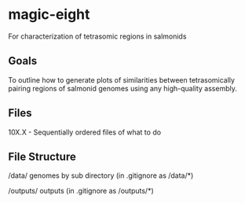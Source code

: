 # magic-eight
For characterization of tetrasomic regions in salmonids

## Goals
To outline how to generate plots of similarities between tetrasomically pairing regions of salmonid genomes using any high-quality assembly.

## Files

10X.X - Sequentially ordered files of what to do

## File Structure

/data/ genomes by sub directory (in .gitignore as /data/*)

/outputs/ outputs (in .gitignore as /outputs/*)
